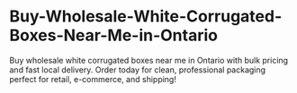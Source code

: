 # Buy-Wholesale-White-Corrugated-Boxes-Near-Me-in-Ontario
Buy wholesale white corrugated boxes near me in Ontario with bulk pricing and fast local delivery. Order today for clean, professional packaging perfect for retail, e-commerce, and shipping!
